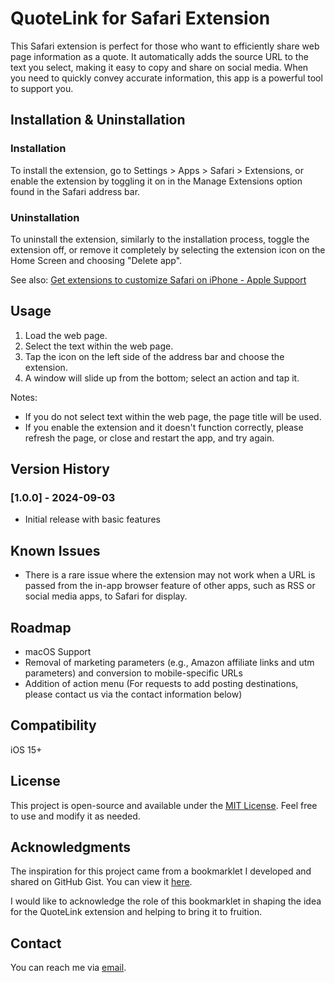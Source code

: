 # QuoteLink for Safari Extension

This Safari extension is perfect for those who want to efficiently share web page information as a quote. It automatically adds the source URL to the text you select, making it easy to copy and share on social media. When you need to quickly convey accurate information, this app is a powerful tool to support you.

## Installation & Uninstallation

### Installation
To install the extension, go to Settings > Apps > Safari > Extensions, or enable the extension by toggling it on in the Manage Extensions option found in the Safari address bar.

### Uninstallation
To uninstall the extension, similarly to the installation process, toggle the extension off, or remove it completely by selecting the extension icon on the Home Screen and choosing "Delete app".

See also: [Get extensions to customize Safari on iPhone - Apple Support](https://support.apple.com/en-lamr/guide/iphone/iphab0432bf6/17.0/ios/17.0)

## Usage

1. Load the web page.
2. Select the text within the web page.
3. Tap the icon on the left side of the address bar and choose the extension.
4. A window will slide up from the bottom; select an action and tap it.

Notes:
- If you do not select text within the web page, the page title will be used.
- If you enable the extension and it doesn't function correctly, please refresh the page, or close and restart the app, and try again.

## Version History

### [1.0.0] - 2024-09-03
- Initial release with basic features

## Known Issues

- There is a rare issue where the extension may not work when a URL is passed from the in-app browser feature of other apps, such as RSS or social media apps, to Safari for display.

## Roadmap

- macOS Support
- Removal of marketing parameters (e.g., Amazon affiliate links and utm parameters) and conversion to mobile-specific URLs
- Addition of action menu (For requests to add posting destinations, please contact us via the contact information below)

## Compatibility

iOS 15+

## License

This project is open-source and available under the [MIT License](LICENSE). Feel free to use and modify it as needed.

## Acknowledgments

The inspiration for this project came from a bookmarklet I developed and shared on GitHub Gist. You can view it [here](https://gist.github.com/hkitago/67ed3a91c7941ab9a2c6b657bac692cb).

I would like to acknowledge the role of this bookmarklet in shaping the idea for the QuoteLink extension and helping to bring it to fruition.

## Contact

You can reach me via [email](mailto:hkitago@gmail.com).

